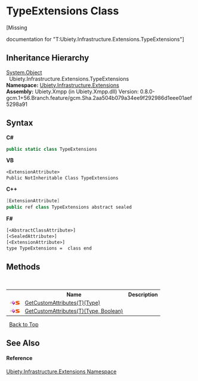 # TypeExtensions Class
 

\[Missing <summary> documentation for "T:Ubiety.Infrastructure.Extensions.TypeExtensions"\]


## Inheritance Hierarchy
<a href="http://msdn2.microsoft.com/en-us/library/e5kfa45b" target="_blank">System.Object</a><br />&nbsp;&nbsp;Ubiety.Infrastructure.Extensions.TypeExtensions<br />
**Namespace:**&nbsp;<a href="d5e54d6e-1130-1bb8-6df6-c2552c8f474c">Ubiety.Infrastructure.Extensions</a><br />**Assembly:**&nbsp;Ubiety.Xmpp (in Ubiety.Xmpp.dll) Version: 0.8.0-gcm.1+56.Branch.feature/gcm.Sha.2aa504b079a34ee9f292986d1eee01aef5298a91

## Syntax

**C#**<br />
``` C#
public static class TypeExtensions
```

**VB**<br />
``` VB
<ExtensionAttribute>
Public NotInheritable Class TypeExtensions
```

**C++**<br />
``` C++
[ExtensionAttribute]
public ref class TypeExtensions abstract sealed
```

**F#**<br />
``` F#
[<AbstractClassAttribute>]
[<SealedAttribute>]
[<ExtensionAttribute>]
type TypeExtensions =  class end
```


## Methods
&nbsp;<table><tr><th></th><th>Name</th><th>Description</th></tr><tr><td>![Public method](media/pubmethod.gif "Public method")![Static member](media/static.gif "Static member")</td><td><a href="9be4e162-2805-972c-7927-243bb1e4cab6">GetCustomAttributes(T)(Type)</a></td><td /></tr><tr><td>![Public method](media/pubmethod.gif "Public method")![Static member](media/static.gif "Static member")</td><td><a href="2b989cad-d0d8-074f-9158-495914d7c998">GetCustomAttributes(T)(Type, Boolean)</a></td><td /></tr></table>&nbsp;
<a href="#typeextensions-class">Back to Top</a>

## See Also


#### Reference
<a href="d5e54d6e-1130-1bb8-6df6-c2552c8f474c">Ubiety.Infrastructure.Extensions Namespace</a><br />